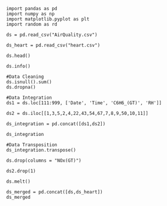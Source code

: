 ```
import pandas as pd
import numpy as np
import matplotlib.pyplot as plt
import random as rd
```
```
ds = pd.read_csv("AirQuality.csv")

ds_heart = pd.read_csv("heart.csv")
```
```
ds.head()
```
```
ds.info()
```
```
#Data Cleaning
ds.isnull().sum()
ds.dropna()
```
```
#Data Integration
ds1 = ds.loc[111:999, ['Date', 'Time', 'C6H6_(GT)', 'RH']]
```
```
ds2 = ds.iloc[[1,3,5,2,4,22,43,54,67,7,8,9,50,10,11]]
```
```
ds_integration = pd.concat([ds1,ds2])
```
```
ds_integration
```
```
#Data Transposition
ds_integration.transpose()
```
```
ds.drop(columns = "NOx(GT)")
```
```
ds2.drop(1)
```
```
ds.melt()
```
```
ds_merged = pd.concat([ds,ds_heart])
ds_merged
```
